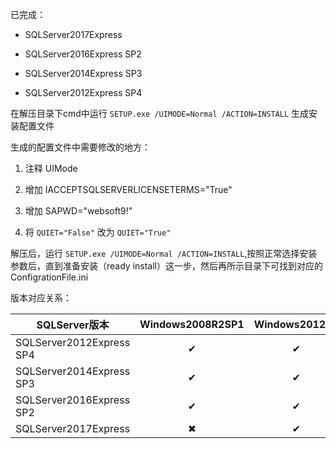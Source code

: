 已完成：

* SQLServer2017Express

- SQLServer2016Express SP2

- SQLServer2014Express SP3

- SQLServer2012Express SP4



在解压目录下cmd中运行 ```SETUP.exe /UIMODE=Normal /ACTION=INSTALL``` 生成安装配置文件

生成的配置文件中需要修改的地方：

1. 注释 UIMode

2. 增加 IACCEPTSQLSERVERLICENSETERMS="True"

3. 增加 SAPWD="websoft9!"

4. 将 ```QUIET="False"``` 改为 ```QUIET="True"```





解压后，运行 ```SETUP.exe /UIMODE=Normal /ACTION=INSTALL```,按照正常选择安装参数后，直到准备安装（ready install）这一步，然后再所示目录下可找到对应的 ConfigrationFile.ini



版本对应关系：

| SQLServer版本            | Windows2008R2SP1 | Windows2012R2 | Windows2016 | Windows2019 | 测试平台    |
| ------------------------ | :--------------: | :-----------: | :---------: | :---------: | ----------- |
| SQLServer2012Express SP4 |        ✔         |       ✔       |      ✔      |      ✖      | windows2016 |
| SQLServer2014Express SP3 |        ✔         |       ✔       |      ✖      |      ✖      | windows2012 |
| SQLServer2016Express SP2 |        ✔         |       ✔       |      ✔      |      ✖      | windows2019 |
| SQLServer2017Express     |        ✖         |       ✔       |      ✔      |      ✖      | windows2019 |

